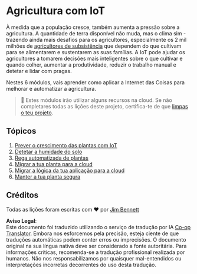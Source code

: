 <!--
CO_OP_TRANSLATOR_METADATA:
{
  "original_hash": "428bda82d9e6016ecea7c797564bf081",
  "translation_date": "2025-08-25T21:14:51+00:00",
  "source_file": "2-farm/README.md",
  "language_code": "pt"
}
-->
# Agricultura com IoT

À medida que a população cresce, também aumenta a pressão sobre a agricultura. A quantidade de terra disponível não muda, mas o clima sim - trazendo ainda mais desafios para os agricultores, especialmente os 2 mil milhões de [agricultores de subsistência](https://wikipedia.org/wiki/Subsistence_agriculture) que dependem do que cultivam para se alimentarem e sustentarem as suas famílias. A IoT pode ajudar os agricultores a tomarem decisões mais inteligentes sobre o que cultivar e quando colher, aumentar a produtividade, reduzir o trabalho manual e detetar e lidar com pragas.

Nestes 6 módulos, vais aprender como aplicar a Internet das Coisas para melhorar e automatizar a agricultura.

> 💁 Estes módulos irão utilizar alguns recursos na cloud. Se não completares todas as lições deste projeto, certifica-te de que [limpas o teu projeto](../clean-up.md).

## Tópicos

1. [Prever o crescimento das plantas com IoT](lessons/1-predict-plant-growth/README.md)
1. [Detetar a humidade do solo](lessons/2-detect-soil-moisture/README.md)
1. [Rega automatizada de plantas](lessons/3-automated-plant-watering/README.md)
1. [Migrar a tua planta para a cloud](lessons/4-migrate-your-plant-to-the-cloud/README.md)
1. [Migrar a lógica da tua aplicação para a cloud](lessons/5-migrate-application-to-the-cloud/README.md)
1. [Manter a tua planta segura](lessons/6-keep-your-plant-secure/README.md)

## Créditos

Todas as lições foram escritas com ♥️ por [Jim Bennett](https://GitHub.com/JimBobBennett)

**Aviso Legal**:  
Este documento foi traduzido utilizando o serviço de tradução por IA [Co-op Translator](https://github.com/Azure/co-op-translator). Embora nos esforcemos pela precisão, esteja ciente de que traduções automáticas podem conter erros ou imprecisões. O documento original na sua língua nativa deve ser considerado a fonte autoritária. Para informações críticas, recomenda-se a tradução profissional realizada por humanos. Não nos responsabilizamos por quaisquer mal-entendidos ou interpretações incorretas decorrentes do uso desta tradução.